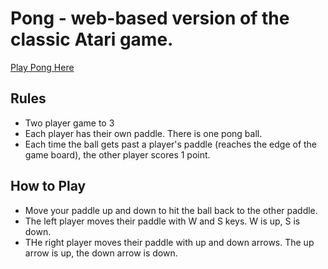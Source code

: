 # Pong - web-based version of the classic Atari game.

[Play Pong Here](https://dancing-strudel-f3d13a.netlify.app/)

## Rules
- Two player game to 3
- Each player has their own paddle. There is one pong ball.
- Each time the ball gets past a player's paddle (reaches the edge of the game board), the other player scores 1 point. 

## How to Play
- Move your paddle up and down to hit the ball back to the other paddle.
- The left player moves their paddle with W and S keys. W is up, S is down.
- THe right player moves their paddle with up and down arrows. The up arrow is up, the down arrow is down.
